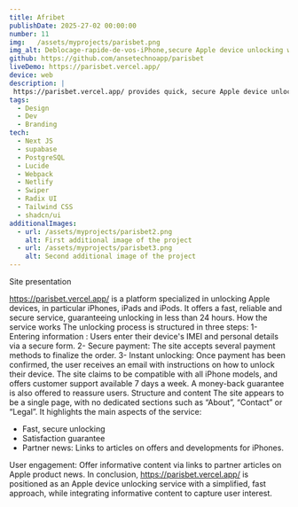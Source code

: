 ```yaml
---
title: Afribet
publishDate: 2025-27-02 00:00:00
number: 11
img:   /assets/myprojects/parisbet.png
img_alt: Deblocage-rapide-de-vos-iPhone,secure Apple device unlocking with 24-hour service.
github: https://github.com/ansetechnoapp/parisbet
liveDemo: https://parisbet.vercel.app/
device: web
description: |
 https://parisbet.vercel.app/ provides quick, secure Apple device unlocking with 24-hour service, 7-day support, and money-back guarantee.
tags:
  - Design
  - Dev
  - Branding
tech:
  - Next JS
  - supabase 
  - PostgreSQL
  - Lucide
  - Webpack
  - Netlify
  - Swiper
  - Radix UI
  - Tailwind CSS
  - shadcn/ui
additionalImages:
  - url: /assets/myprojects/parisbet2.png
    alt: First additional image of the project
  - url: /assets/myprojects/parisbet3.png
    alt: Second additional image of the project
---
```


Site presentation

https://parisbet.vercel.app/ is a platform specialized in unlocking Apple devices, in particular iPhones, iPads and iPods. It offers a fast, reliable and secure service, guaranteeing unlocking in less than 24 hours.
How the service works
The unlocking process is structured in three steps:
1- Entering information : Users enter their device's IMEI and personal details via a secure form.
2- Secure payment: The site accepts several payment methods to finalize the order.
3- Instant unlocking: Once payment has been confirmed, the user receives an email with instructions on how to unlock their device.
The site claims to be compatible with all iPhone models, and offers customer support available 7 days a week. A money-back guarantee is also offered to reassure users.
Structure and content
The site appears to be a single page, with no dedicated sections such as “About”, “Contact” or “Legal”. It highlights the main aspects of the service:
- Fast, secure unlocking
- Satisfaction guarantee
- Partner news: Links to articles on offers and developments for iPhones.

User engagement: Offer informative content via links to partner articles on Apple product news.
In conclusion, https://parisbet.vercel.app/ is positioned as an Apple device unlocking service with a simplified, fast approach, while integrating informative content to capture user interest.